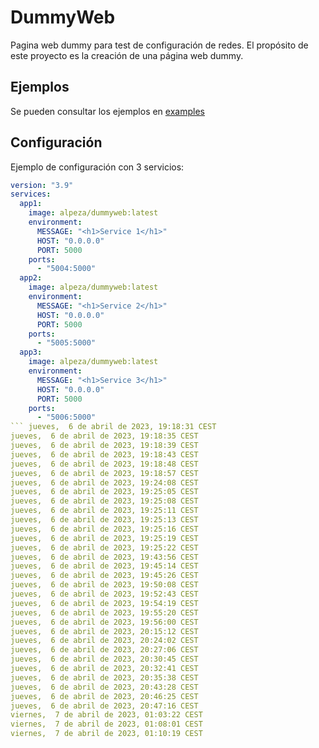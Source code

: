 # DummyWeb

Pagina web dummy para test de configuración de redes. El propósito de este proyecto es la creación de una página web dummy.

## Ejemplos

Se pueden consultar los ejemplos en [examples](examples)

## Configuración

Ejemplo  de configuración con 3 servicios:

```yaml
version: "3.9"
services:
  app1:
    image: alpeza/dummyweb:latest
    environment:
      MESSAGE: "<h1>Service 1</h1>"
      HOST: "0.0.0.0"
      PORT: 5000
    ports:
      - "5004:5000"
  app2:
    image: alpeza/dummyweb:latest
    environment:
      MESSAGE: "<h1>Service 2</h1>"
      HOST: "0.0.0.0"
      PORT: 5000
    ports:
      - "5005:5000"
  app3:
    image: alpeza/dummyweb:latest
    environment:
      MESSAGE: "<h1>Service 3</h1>"
      HOST: "0.0.0.0"
      PORT: 5000
    ports:
      - "5006:5000"
``` jueves,  6 de abril de 2023, 19:18:31 CEST
jueves,  6 de abril de 2023, 19:18:35 CEST
jueves,  6 de abril de 2023, 19:18:39 CEST
jueves,  6 de abril de 2023, 19:18:43 CEST
jueves,  6 de abril de 2023, 19:18:48 CEST
jueves,  6 de abril de 2023, 19:18:57 CEST
jueves,  6 de abril de 2023, 19:24:08 CEST
jueves,  6 de abril de 2023, 19:25:05 CEST
jueves,  6 de abril de 2023, 19:25:08 CEST
jueves,  6 de abril de 2023, 19:25:11 CEST
jueves,  6 de abril de 2023, 19:25:13 CEST
jueves,  6 de abril de 2023, 19:25:16 CEST
jueves,  6 de abril de 2023, 19:25:19 CEST
jueves,  6 de abril de 2023, 19:25:22 CEST
jueves,  6 de abril de 2023, 19:43:56 CEST
jueves,  6 de abril de 2023, 19:45:14 CEST
jueves,  6 de abril de 2023, 19:45:26 CEST
jueves,  6 de abril de 2023, 19:50:08 CEST
jueves,  6 de abril de 2023, 19:52:43 CEST
jueves,  6 de abril de 2023, 19:54:19 CEST
jueves,  6 de abril de 2023, 19:55:20 CEST
jueves,  6 de abril de 2023, 19:56:00 CEST
jueves,  6 de abril de 2023, 20:15:12 CEST
jueves,  6 de abril de 2023, 20:24:02 CEST
jueves,  6 de abril de 2023, 20:27:06 CEST
jueves,  6 de abril de 2023, 20:30:45 CEST
jueves,  6 de abril de 2023, 20:32:41 CEST
jueves,  6 de abril de 2023, 20:35:38 CEST
jueves,  6 de abril de 2023, 20:43:28 CEST
jueves,  6 de abril de 2023, 20:46:25 CEST
jueves,  6 de abril de 2023, 20:47:16 CEST
viernes,  7 de abril de 2023, 01:03:22 CEST
viernes,  7 de abril de 2023, 01:08:01 CEST
viernes,  7 de abril de 2023, 01:10:19 CEST
